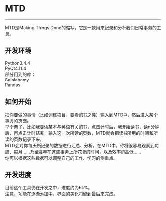 # MTD
----
MTD是Making Things Done的缩写，它是一款用来记录和分析我们日常事务的工具。

开发环境
-------------------------
Python3.4.4  
PyQt4.11.4  
部分用到的库：  
Sqlalchemy  
Pandas  

如何开始
-------------------------
把你要做的事情（比如训练项目、要看的书之类）输入到MTD中，然后进入某个事务的页面。  
举个栗子，比如我要读某本与英语有关的书，点击计时后，我开始读书，读n分钟后，再点击计时结束，输入这一次所读的页数，MTD就会把读书所用的时间和所读的页数记录下来。  
MTD会对你每天所记录的数据进行汇总、分析，在MTD中，你将很容易观察到每周、每月……乃至每年在这些事务上所花费的时间，以及效率的高低……  
你可以根据这些数据可以调整自己的工作、学习的侧重点。

开发进度
-------------------------
目前这个工具仍在开发之中，进度约为65%。  
注意，功能在逐渐添加中，界面的美化将留到最后来完成。
